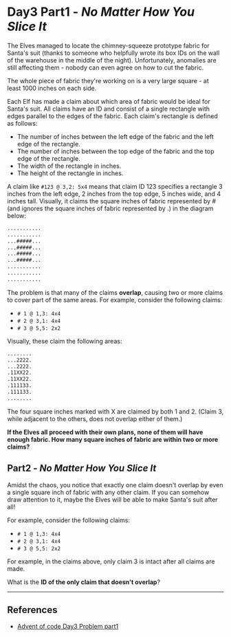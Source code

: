 # Day3 Part1 - *No Matter How You Slice It*

The Elves managed to locate the chimney-squeeze prototype fabric for Santa's suit (thanks to someone who helpfully wrote its box IDs on the wall of the warehouse in the middle of the night). Unfortunately, anomalies are still affecting them - nobody can even agree on how to cut the fabric.

The whole piece of fabric they're working on is a very large square - at least 1000 inches on each side.

Each Elf has made a claim about which area of fabric would be ideal for Santa's suit. All claims have an ID and consist of a single rectangle with edges parallel to the edges of the fabric. Each claim's rectangle is defined as follows:

* The number of inches between the left edge of the fabric and the left edge of the rectangle.
* The number of inches between the top edge of the fabric and the top edge of the rectangle.
* The width of the rectangle in inches.
* The height of the rectangle in inches.

A claim like `#123 @ 3,2: 5x4` means that claim ID 123 specifies a rectangle 3 inches from the left edge, 2 inches from the top edge, 5 inches wide, and 4 inches tall. Visually, it claims the square inches of fabric represented by # (and ignores the square inches of fabric represented by .) in the diagram below:

```Bash
...........
...........
...#####...
...#####...
...#####...
...#####...
...........
...........
...........
```

The problem is that many of the claims **overlap**, causing two or more claims to cover part of the same areas. For example, consider the following claims:

* `# 1 @ 1,3: 4x4`
* `# 2 @ 3,1: 4x4`
* `# 3 @ 5,5: 2x2`

Visually, these claim the following areas:

```Bash
........
...2222.
...2222.
.11XX22.
.11XX22.
.111133.
.111133.
........
```

The four square inches marked with X are claimed by both 1 and 2. (Claim 3, while adjacent to the others, does not overlap either of them.)

**If the Elves all proceed with their own plans, none of them will have enough fabric. How many square inches of fabric are within two or more claims?**

## Part2 - *No Matter How You Slice It*

Amidst the chaos, you notice that exactly one claim doesn't overlap by even a single square inch of fabric with any other claim. If you can somehow draw attention to it, maybe the Elves will be able to make Santa's suit after all!

For example, consider the following claims:

* `# 1 @ 1,3: 4x4`
* `# 2 @ 3,1: 4x4`
* `# 3 @ 5,5: 2x2`

For example, in the claims above, only claim 3 is intact after all claims are made.

What is the **ID of the only claim that doesn't overlap**?

---

## References

* [Advent of code Day3 Problem part1](https://adventofcode.com/2018/day/3)
